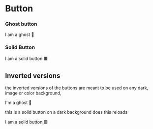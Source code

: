 <script setup>
import VwuiButton from '../../components/blueSteel/VwuiButton.vue'
</script>

# Button
<!-- the button lives here
<vwui-button label="I am a button"/> -->

### Ghost button
<a class="vwui-button" 
data-kind="ghost"> 
I am a ghost 👻
</a>

### Solid Button
<a class="vwui-button" 
data-kind="solid"> 
I am a solid button 🟫
</a>

## Inverted versions

the inverted versions of the buttons are meant to be used on any dark, image or color background, 

<div class="vwui-u-background-primary-1 vwui-u-inset-2x">
<a class="vwui-button" data-kind="ghost" data-inverted="true" >
I'm a ghost 👻
</a>

</div>


this is a solid button on a  dark background does this reloads



<div class="vwui-u-background-busy vwui-u-inset-2x">
<a class="vwui-button" data-inverted="true"  data-kind="solid">
I am a solid button 🟩
</a>

</div>
